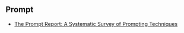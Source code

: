 
## Prompt

- [The Prompt Report: A Systematic Survey of Prompting Techniques](https://arxiv.org/abs/2406.06608)